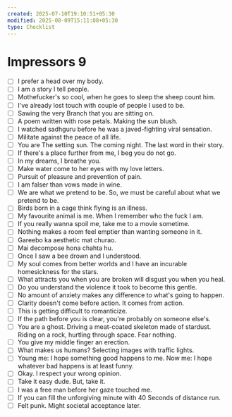 ```yaml
---
created: 2025-07-10T19:10:51+05:30
modified: 2025-08-09T15:11:08+05:30
type: Checklist
---
```


# Impressors 9

- [ ] I prefer a head over my body.
- [ ] I am a story I tell people.
- [ ] Mothefucker's so cool, when he goes to sleep the sheep count him.
- [ ] I've already lost touch with couple of people I used to be.
- [ ] Sawing the very Branch that you are sitting on.
- [ ] A poem written with rose petals. Making the sun blush.
- [ ] I watched sadhguru before he was a javed-fighting viral sensation.
- [ ] Militate against the peace of all life.
- [ ] You are The setting sun. The coming night. The last word in their story.
- [ ] If there's a place further from me, I beg you do not go.
- [ ] In my dreams, I breathe you.
- [ ] Make water come to her eyes with my love letters.
- [ ] Pursuit of pleasure and prevention of pain.
- [ ] I am falser than vows made in wine.
- [ ] We are what we pretend to be. So, we must be careful about what we pretend to be.
- [ ] Birds born in a cage think flying is an illness.
- [ ] My favourite animal is me. When I remember who the fuck I am.
- [ ] If you really wanna spoil me, take me to a movie sometime.
- [ ] Nothing makes a room feel emptier than wanting someone in it.
- [ ] Gareebo ka aesthetic mat churao.
- [ ] Mai decompose hona chahta hu.
- [ ] Once I saw a bee drown and I understood.
- [ ] My soul comes from better worlds and I have an incurable homesickness for the stars.
- [ ] What attracts you when you are broken will disgust you when you heal.
- [ ] Do you understand the violence it took to become this gentle.
- [ ] No amount of anxiety makes any difference to what's going to happen.
- [ ] Clarity doesn't come before action. It comes from action.
- [ ] This is getting difficult to romanticize.
- [ ] If the path before you is clear, you're probably on someone else's.
- [ ] You are a ghost. Driving a meat-coated skeleton made of stardust. Riding on a rock, hurtling through space. Fear nothing.
- [ ] You give my middle finger an erection.
- [ ] What makes us humans? Selecting images with traffic lights.
- [ ] Young me: I hope something good happens to me. Now me: I hope whatever bad happens is at least funny.
- [ ] Okay. I respect your wrong opinion.
- [ ] Take it easy dude. But, take it.
- [ ] I was a free man before her gaze touched me.
- [ ] If you can fill the unforgiving minute with 40 Seconds of distance run.
- [ ] Felt punk. Might societal acceptance later.
